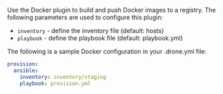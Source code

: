 Use the Docker plugin to build and push Docker images to a registry.
The following parameters are used to configure this plugin:

* `inventory` - define the inventory file (default: hosts)
* `playbook` - define the playbook file (default: playbook.yml)

The following is a sample Docker configuration in your .drone.yml file:

```yaml
provision:
  ansible:
    inventory: inventory/staging
    playbook: provision.yml
```
